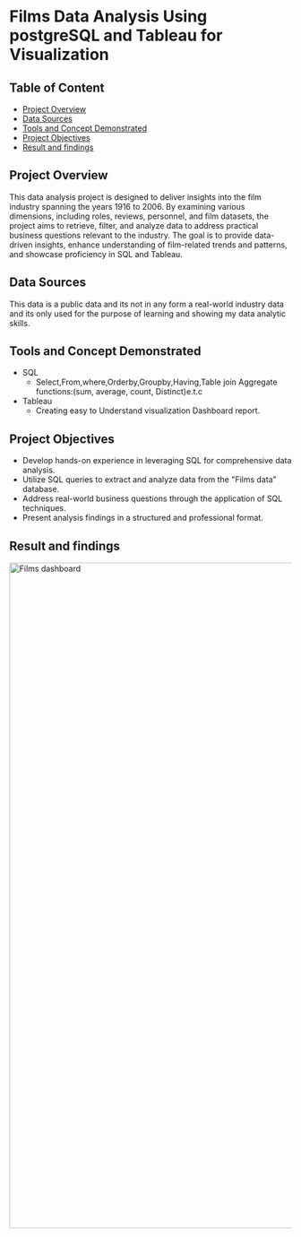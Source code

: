 # Films Data Analysis Using postgreSQL and Tableau for Visualization
## Table of Content
- [Project Overview](#project-overview)
- [Data Sources](#data-sources)
- [Tools and Concept Demonstrated](#tools-and-concept-demonstrated)
- [Project Objectives](#project-objectives)
- [Result and findings](#result-and-findings)

## Project Overview

This data analysis project is designed to deliver insights into the film industry spanning the years 1916 to 2006. By examining various dimensions, including roles, reviews, personnel, and film datasets, the project aims to retrieve, filter, and analyze data to address practical business questions relevant to the industry. The goal is to provide data-driven insights, enhance understanding of film-related trends and patterns, and showcase proficiency in SQL and Tableau.

## Data Sources
This data is a public data and its not in any form a real-world industry data and its only used for the purpose of learning and showing my data analytic skills.

## Tools and Concept Demonstrated
- SQL
  - Select,From,where,Orderby,Groupby,Having,Table join Aggregate functions:(sum, average, count, Distinct)e.t.c
- Tableau
  - Creating easy to Understand visualization Dashboard report.

## Project Objectives
- Develop hands-on experience in leveraging SQL for comprehensive data analysis.  
- Utilize SQL queries to extract and analyze data from the "Films data" database.  
- Address real-world business questions through the application of SQL techniques.  
- Present analysis findings in a structured and professional format.
## Result and findings

<img width="1188" alt="Films dashboard" src="https://github.com/user-attachments/assets/76b23e29-6362-473f-883c-41fe5580d646">

